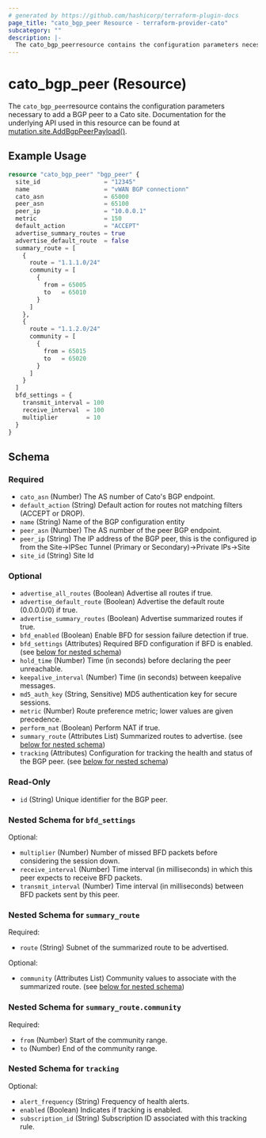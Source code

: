 ```yaml
---
# generated by https://github.com/hashicorp/terraform-plugin-docs
page_title: "cato_bgp_peer Resource - terraform-provider-cato"
subcategory: ""
description: |-
  The cato_bgp_peerresource contains the configuration parameters necessary to add a BGP peer to a Cato site. Documentation for the underlying API used in this resource can be found at mutation.site.AddBgpPeerPayload() https://api.catonetworks.com/documentation/#definition-AddBgpPeerPayload.
---
```


# cato_bgp_peer (Resource)

The `cato_bgp_peer`resource contains the configuration parameters necessary to add a BGP peer to a Cato site. Documentation for the underlying API used in this resource can be found at [mutation.site.AddBgpPeerPayload()](https://api.catonetworks.com/documentation/#definition-AddBgpPeerPayload).

## Example Usage

```terraform
resource "cato_bgp_peer" "bgp_peer" {
  site_id                  = "12345"
  name                     = "vWAN BGP connectionn"
  cato_asn                 = 65000
  peer_asn                 = 65100
  peer_ip                  = "10.0.0.1"
  metric                   = 150
  default_action           = "ACCEPT"
  advertise_summary_routes = true
  advertise_default_route  = false
  summary_route = [
    {
      route = "1.1.1.0/24"
      community = [
        {
          from = 65005
          to   = 65010
        }
      ]
    },
    {
      route = "1.1.2.0/24"
      community = [
        {
          from = 65015
          to   = 65020
        }
      ]
    }
  ]
  bfd_settings = {
    transmit_interval = 100
    receive_interval  = 100
    multiplier        = 10
  }
}
```

<!-- schema generated by tfplugindocs -->
## Schema

### Required

- `cato_asn` (Number) The AS number of Cato's BGP endpoint.
- `default_action` (String) Default action for routes not matching filters (ACCEPT or DROP).
- `name` (String) Name of the BGP configuration entity
- `peer_asn` (Number) The AS number of the peer BGP endpoint.
- `peer_ip` (String) The IP address of the BGP peer, this is the configured ip from the Site->IPSec Tunnel (Primary or Secondary)->Private IPs->Site
- `site_id` (String) Site Id

### Optional

- `advertise_all_routes` (Boolean) Advertise all routes if true.
- `advertise_default_route` (Boolean) Advertise the default route (0.0.0.0/0) if true.
- `advertise_summary_routes` (Boolean) Advertise summarized routes if true.
- `bfd_enabled` (Boolean) Enable BFD for session failure detection if true.
- `bfd_settings` (Attributes) Required BFD configuration if BFD is enabled. (see [below for nested schema](#nestedatt--bfd_settings))
- `hold_time` (Number) Time (in seconds) before declaring the peer unreachable.
- `keepalive_interval` (Number) Time (in seconds) between keepalive messages.
- `md5_auth_key` (String, Sensitive) MD5 authentication key for secure sessions.
- `metric` (Number) Route preference metric; lower values are given precedence.
- `perform_nat` (Boolean) Perform NAT if true.
- `summary_route` (Attributes List) Summarized routes to advertise. (see [below for nested schema](#nestedatt--summary_route))
- `tracking` (Attributes) Configuration for tracking the health and status of the BGP peer. (see [below for nested schema](#nestedatt--tracking))

### Read-Only

- `id` (String) Unique identifier for the BGP peer.

<a id="nestedatt--bfd_settings"></a>
### Nested Schema for `bfd_settings`

Optional:

- `multiplier` (Number) Number of missed BFD packets before considering the session down.
- `receive_interval` (Number) Time interval (in milliseconds) in which this peer expects to receive BFD packets.
- `transmit_interval` (Number) Time interval (in milliseconds) between BFD packets sent by this peer.


<a id="nestedatt--summary_route"></a>
### Nested Schema for `summary_route`

Required:

- `route` (String) Subnet of the summarized route to be advertised.

Optional:

- `community` (Attributes List) Community values to associate with the summarized route. (see [below for nested schema](#nestedatt--summary_route--community))

<a id="nestedatt--summary_route--community"></a>
### Nested Schema for `summary_route.community`

Required:

- `from` (Number) Start of the community range.
- `to` (Number) End of the community range.



<a id="nestedatt--tracking"></a>
### Nested Schema for `tracking`

Optional:

- `alert_frequency` (String) Frequency of health alerts.
- `enabled` (Boolean) Indicates if tracking is enabled.
- `subscription_id` (String) Subscription ID associated with this tracking rule.
